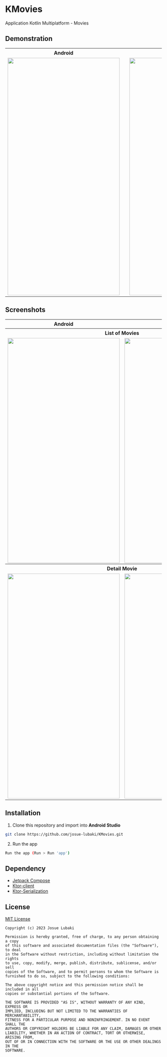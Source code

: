 # KMovies
Application Kotlin Multiplatform - Movies

## Demonstration
<table>
    <th align="center">Android</th>
    <th> </th>
    <th align="center">iOS</th>
    <tr>
        <td align="center"><img src="https://videoapi-muybridge.vimeocdn.com/animated-thumbnails/image/e7b28257-2e44-49a1-9856-34a45f56353e.gif?ClientID=vimeo-core-prod&Date=1683148494&Signature=bc558a0e1d5c474d4639bba8be6ffce8d28308d1" width=360 height=760 /></td>
        <td> </td>
        <td align="center"><img src="https://videoapi-muybridge.vimeocdn.com/animated-thumbnails/image/20f7f438-4b0f-43ad-ad82-c9bab065d148.gif?ClientID=vimeo-core-prod&Date=1683148552&Signature=ed916d8d0aee3bfc912b25b2dcde344eaa06e0fb" width=360 height=760 /></td>
    </tr>
</table>

## Screenshots
<table>
    <tr>
        <th align="center">Android</th>
        <th align="center">iOS</th>
    </tr>
    <tr>
        <th align="center" colspan="2"> List of Movies </th>
    </tr>
    <tr>
        <td align="center"><img src="https://i.imgur.com/uXd1RpV.jpg" width=360 height=720></td>
        <td align="center"><img src="https://i.imgur.com/zvK66c2.png" width=360 height=720></td>
    </tr>
    <tr> </tr>
    <tr>
        <th align="center" colspan="2"> Detail Movie </th>
    </tr>
    <tr>
        <td align="center"><img src="https://i.imgur.com/XfSHyey.png" width=360 height=720></td>
        <td align="center"><img src="https://i.imgur.com/2zfndwZ.png" width=360 height=720></td>
    </tr>
</table>

## Installation
1. Clone this repository and import into **Android Studio**

```bash
git clone https://github.com/josue-lubaki/KMovies.git
```

2. Run the app

```bash
Run the app (Run > Run 'app')
```

## Dependency
- [Jetpack Compose](https://developer.android.com/jetpack/compose)
- [Ktor-client](https://ktor.io/docs/request.html)
- [Ktor-Serialization](https://ktor.io/docs/serialization.html)

## License
[MIT License](https://github.com/josue-lubaki/KMovies/blob/main/LICENCE)

```
Copyright (c) 2023 Josue Lubaki

Permission is hereby granted, free of charge, to any person obtaining a copy
of this software and associated documentation files (the "Software"), to deal
in the Software without restriction, including without limitation the rights
to use, copy, modify, merge, publish, distribute, sublicense, and/or sell
copies of the Software, and to permit persons to whom the Software is
furnished to do so, subject to the following conditions:

The above copyright notice and this permission notice shall be included in all
copies or substantial portions of the Software.

THE SOFTWARE IS PROVIDED "AS IS", WITHOUT WARRANTY OF ANY KIND, EXPRESS OR
IMPLIED, INCLUDING BUT NOT LIMITED TO THE WARRANTIES OF MERCHANTABILITY,
FITNESS FOR A PARTICULAR PURPOSE AND NONINFRINGEMENT. IN NO EVENT SHALL THE
AUTHORS OR COPYRIGHT HOLDERS BE LIABLE FOR ANY CLAIM, DAMAGES OR OTHER
LIABILITY, WHETHER IN AN ACTION OF CONTRACT, TORT OR OTHERWISE, ARISING FROM,
OUT OF OR IN CONNECTION WITH THE SOFTWARE OR THE USE OR OTHER DEALINGS IN THE
SOFTWARE.
```
